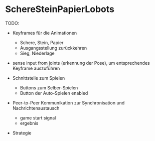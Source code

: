 # SchereSteinPapierLobots


TODO: 
- Keyframes für die Animationen
  - Schere, Stein, Papier
  - Ausgangsstellung zurückkehren
  - Sieg, Niederlage
- sense input from joints (erkennung der Pose), um entsprechendes Keyframe auszuführen

- Schnittstelle zum Spielen
  - Buttons zum Selber-Spielen
  - Button der Auto-Spielen enabled

- Peer-to-Peer Kommunikation zur Synchronisation und Nachrichtenaustausch
  - game start signal
  - ergebnis

- Strategie